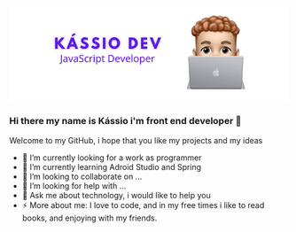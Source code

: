<img src="https://github.com/sankassio99/sankassio99/blob/main/Kassio%20dev%20(1).png" />

### Hi there my name is Kássio i'm front end developer 👋

<!--
**sankassio99/sankassio99** is a ✨ _special_ ✨ repository because its `README.md` (this file) appears on your GitHub profile.
-->
Welcome to my GitHub, i hope that you like my projects and my ideas

- 🔭 I’m currently looking for a work as programmer
- 🌱 I’m currently learning Adroid Studio and Spring
- 👯 I’m looking to collaborate on ...
- 🤔 I’m looking for help with ...
- 💬 Ask me about technology, i would like to help you
- ⚡ More about me: I love to code, and in my free times i like to read books, and enjoying with my friends.
<!-- 📫 How to reach me: ...
- 😄 Pronouns: ... -->

